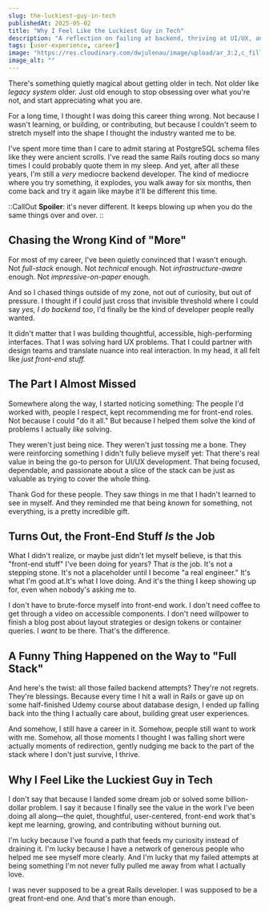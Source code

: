 ```yaml
---
slug: the-luckiest-guy-in-tech
publishedAt: 2025-05-02
title: "Why I Feel Like the Luckiest Guy in Tech"
description: "A reflection on failing at backend, thriving at UI/UX, and finally realizing that staying in my lane might've been the best thing I could've done."
tags: [user-experience, career]
image: "https://res.cloudinary.com/dwjulenau/image/upload/ar_3:2,c_fill,dpr_auto,f_auto,fl_progressive,q_auto/v1746208059/josh-portfolio/assets_task_01jt91nja6eehvgyhdhw0qp05e_1746208014_img_0.webp"
image_alt: ""
---
```


There's something quietly magical about getting older in tech.
Not older like *legacy system* older. Just old enough to stop obsessing over what you're not, and start appreciating what you are.

For a long time, I thought I was doing this career thing wrong.
Not because I wasn't learning, or building, or contributing, but because I couldn't seem to stretch myself into the shape I thought the industry wanted me to be.

I've spent more time than I care to admit staring at PostgreSQL schema files like they were ancient scrolls. I've read the same Rails routing docs so many times I could probably quote them in my sleep. And yet, after all these years, I'm still a *very* mediocre backend developer. The kind of mediocre where you try something, it explodes, you walk away for six months, then come back and try it again like maybe it'll be different this time.

::CallOut
**Spoiler**: it's never different. It keeps blowing up when you do the same things over and over.
::

## Chasing the Wrong Kind of "More"

For most of my career, I've been quietly convinced that I wasn't enough. Not *full-stack* enough. Not *technical* enough. Not *infrastructure-aware* enough. Not *impressive-on-paper* enough.

And so I chased things outside of my zone, not out of curiosity, but out of pressure. I thought if I could just cross that invisible threshold where I could say *yes, I do backend too*, I'd finally be the kind of developer people really wanted.

It didn't matter that I was building thoughtful, accessible, high-performing interfaces. That I was solving hard UX problems. That I could partner with design teams and translate nuance into real interaction. In my head, it all felt like *just front-end stuff.*

## The Part I Almost Missed

Somewhere along the way, I started noticing something: The people I'd worked with, people I respect, kept recommending me for front-end roles. Not because I could "do it all." But because I helped them solve the kind of problems I actually *like* solving.

They weren't just being nice. They weren't just tossing me a bone. They were reinforcing something I didn't fully believe myself yet: That there's real value in being the go-to person for UI/UX development. That being focused, dependable, and passionate about a slice of the stack can be just as valuable as trying to cover the whole thing.

Thank God for these people. They saw things in me that I hadn't learned to see in myself. And they reminded me that being *known* for something, not everything, is a pretty incredible gift.

## Turns Out, the Front-End Stuff *Is* the Job

What I didn't realize, or maybe just didn't let myself believe, is that this "front-end stuff" I've been doing for years? That *is* the job. It's not a stepping stone. It's not a placeholder until I become "a real engineer." It's what I'm good at.It's what I love doing. And it's the thing I keep showing up for, even when nobody's asking me to.

I don't have to brute-force myself into front-end work. I don't need coffee to get through a video on accessible components. I don't need willpower to finish a blog post about layout strategies or design tokens or container queries. I *want* to be there. That's the difference.

## A Funny Thing Happened on the Way to "Full Stack"

And here's the twist: all those failed backend attempts? They're not regrets. They're blessings. Because every time I hit a wall in Rails or gave up on some half-finished Udemy course about database design, I ended up falling back into the thing I actually care about, building great user experiences.

And somehow, I still have a career in it. Somehow, people still want to work with me.
Somehow, all those moments I thought I was falling short were actually moments of redirection, gently nudging me back to the part of the stack where I don't just survive, I thrive.

## Why I Feel Like the Luckiest Guy in Tech

I don't say that because I landed some dream job or solved some billion-dollar problem.
I say it because I finally see the value in the work I've been doing all along&mdash;the quiet, thoughtful, user-centered, front-end work that's kept me learning, growing, and contributing without burning out.

I'm lucky because I've found a path that feeds my curiosity instead of draining it. I'm lucky because I have a network of generous people who helped me see myself more clearly. And I'm lucky that my failed attempts at being something I'm not never fully pulled me away from what I actually love.

I was never supposed to be a great Rails developer. I was supposed to be a great front-end one. And that's more than enough.
